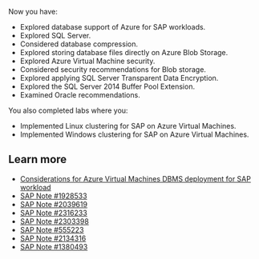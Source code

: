 Now you have:

- Explored database support of Azure for SAP workloads.
- Explored SQL Server.
- Considered database compression.
- Explored storing database files directly on Azure Blob Storage.
- Explored Azure Virtual Machine security.
- Considered security recommendations for Blob storage.
- Explored applying SQL Server Transparent Data Encryption.
- Explored the SQL Server 2014 Buffer Pool Extension.
- Examined Oracle recommendations.

You also completed labs where you:

- Implemented Linux clustering for SAP on Azure Virtual Machines.
- Implemented Windows clustering for SAP on Azure Virtual Machines.

## Learn more

- [Considerations for Azure Virtual Machines DBMS deployment for SAP workload](/azure/virtual-machines/workloads/sap/dbms_guide_general)
- [SAP Note \#1928533](https://me.sap.com/notes/1928533)
- [SAP Note \#2039619](https://me.sap.com/notes/2039619)
- [SAP Note \#2316233](https://me.sap.com/notes/2316233)
- [SAP Note \#2303398](https://me.sap.com/notes/2303398)
- [SAP Note \#555223](https://me.sap.com/notes/555223)
- [SAP Note \#2134316](https://me.sap.com/notes/2134316)
- [SAP Note \#1380493](https://me.sap.com/notes/1380493)
